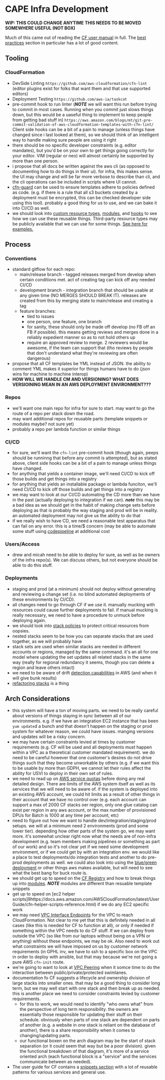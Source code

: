 # CAPE Infra Development

**WIP: THIS COULD CHANGE ANYTIME**
**THIS NEEDS TO BE MOVED SOMEWHERE USEFUL (NOT BOX)**


Much of this came out of reading the 
[CF user manual](https://docs.aws.amazon.com/AWSCloudFormation/latest/UserGuide)
in full. The [best practices](https://docs.aws.amazon.com/AWSCloudFormation/latest/UserGuide/best-practices.html)
section in particular has a lot of good content.

## Tooling

### CloudFormation
* DevSide Linting `https://github.com/aws-cloudformation/cfn-lint` (editor 
  plugins exist for folks that want them and that use supported editors)
* Deployment Testing `https://github.com/aws-ia/taskcat`
* pre-commit hook to run linter (***NOTE*** we will want this run before trying 
  to commit in most cases. Running when you commit just slows things down, but 
  this would be a uaseful thing to implement to keep people from getting bad 
  stuff in) `https://aws.amazon.com/blogs/mt/git-pre-commit-validation-of-aws-cloudformation-templates-with-cfn-lint/`
  Client side hooks can be a bit of a pain to manage (unless things have changed 
  since i last looked at them), so we should think of an intelligent way to 
  handle making sure people are using it right
* there should be no specific developer constraints (e.g. editor mandates), but
  you'd be on your own to get things going correctly for your editor. VIM 
  (regular or neo) will almost certainly be supported by more than one person.
* i propose that all docs be written against the aws cli (as opposed to 
  documenting how to do things in their ui). for infra, this makes sense. the 
  UI may change and will be far more verbose to describe than cli, and the cli
  operations can be included in scripts where UI cannot.
* [cfn-guard](https://github.com/aws-cloudformation/cloudformation-guard) can
  be used to ensure templates adhere to policies defined as code. (e.g. if there
  is a rule that all s3 buckets created by a deployment must be encrypted, this
  can be checked developer side using this tool). probably a good thing for us 
  to use, and we can bake it into CI/CD as well.
* we should look into [custom resource types](https://docs.aws.amazon.com/cloudformation-cli/latest/userguide/resource-types.html),
  [modules](https://docs.aws.amazon.com/cloudformation-cli/latest/userguide/modules.html), 
  and [hooks](https://docs.aws.amazon.com/cloudformation-cli/latest/userguide/hooks.html)
  to see how we can use these reusable things. Third-party resource types may be 
  publicly available that we can use for some things. [See here for examples.](https://aws.amazon.com/blogs/aws/introducing-a-public-registry-for-aws-cloudformation/)



## Process

### Conventions
* standard gitflow for each repo:
  * main/release branch - tagged releases merged from develop when certain 
    conditions met. act of creating tag can kick off any needed CI/CD
  * development branch - integration branch that should be usable at any given 
    time (NO MERGES SHOULD BREAK IT). releases are created from this by merging 
    state to main/release and creating a tag
  * feature branches:
    * tied to issues
    * one person, one feature, one branch
    * for sanity, these should only be made off develop (no FB off an FB if 
      possible). this means getting reviews and merges done in a reliably 
      expedient manner so as to not hold others up
    * require an approved review to merge. 2 reviewers would be awesome, if the 
      team can support that (tho reviews by people that don't understand what 
      they're reviewing are often dangerous)
* propose that all CF templates be YML instead of JSON. the ability to comment 
  YML makes it superior for things humans have to do (json wins for machine to 
  machine interop)
* **HOW WILL WE HANDLE CM AND VERSIONING? WHAT DOES VERSIOINING MEAN IN AN AWS DEPLOYMENT ENVIRONMENT???**

### Repos
* we'll want one main repo for infra for sure to start. may want to go the route
  of a repo per stack down the road.
* may want additional repos for reusable parts (template snippets or modules 
  maybe? not sure yet)
* probably a repo per lambda function or similar things

### CI/CD
* for sure, we'll want the `cfn-lint` pre-commit hook (though again, peeps 
  should be runninng that before any commit is attempted), but as stated above, 
  client side hooks can be a bit of a pain to manage unless things have changed.
* for anything that yields a container image, we'll need CI/CD to kick off those 
  builds and get things into a registry
* for anything that yields an installable package or lambda funciton, we'll need 
  CI/CD to kick off  those builds and get things into a registry
* we may want to look at our CI/CD automating the CD more than we have in the 
  past (actually deploying to integration if we can). ***note*** this may be
  a bad idea as we should get in the habit of making change sets before 
  deploying as that is probably the way staging and prod will be in reality. an
  automated deployment may not give us the ability to do that
* if we really wish to have CD, we need a reasonable test apparatus that can 
  fail on any error. this is a time/$ concern (may be able to automate some 
  stuff using [codepipeline](https://docs.aws.amazon.com/codepipeline/latest/userguide/welcome.html) 
  at additional cost 

### Users/Access
* drew and micah need to be able to deploy for sure, as well as be owners of the 
  infra repo(s). We can discuss others, but not everyone should be able to do 
  this stuff.

### Deployments
* staging and prod (at a minimum) should not deploy without generating and 
  reviewing a change set (i.e. no blind automated deployments of these 
  environments by CI/CD). 
* all changes need to go through CF if we use it. manually mucking with 
  resources could cause further deployments to fail. if manual mucking is really 
  necessary, we need to have a procedure to unmuck before deploying again.
* we should look into [stack policies](https://docs.aws.amazon.com/AWSCloudFormation/latest/UserGuide/protect-stack-resources.html)
  to protect critical resources from oopsies.
* nested stacks seem to be how you can separate stacks that are used together, 
  as we will probably have
* stack sets are used when similar stacks are needed in different accounts or 
  regions, managed by the same command. it's an all for one model where updating
  the set updates all related stacks in the same way (really for regional 
  redundancy it seems, though you can delete a region and leave others intact)
* we need to be aware of drift [detection capabilities](https://docs.aws.amazon.com/AWSCloudFormation/latest/UserGuide/using-cfn-stack-drift.html) 
  in AWS (and when it will give bunk results)
* [refactoring stacks](https://docs.aws.amazon.com/AWSCloudFormation/latest/UserGuide/refactor-stacks.html)
  is a thing


## Arch Considerations
* this system will have a ton of moving parts. we need to be really careful 
  about versions of things staying in sync between all of our environments. e.g.
  if we have an integration EC2 instance that has been `yum update`d a bunch
  and that doesn't happen on the staging or prod system for whatever reason, we 
  could have issues. manging versions and updates will be a risky concern.
* we may have certain constraints levied at times by customer requirements (e.g.
  CF will be used and all deployments must happen within a VPC as a theoretical 
  customer mandated requirement). we do need to be careful however that one 
  customer's desires do not drive things such that they become unworkable by 
  others (e.g. if we want this to be usable by more than GDPH, we cannot let 
  their rules affect the ability for USVI to deploy in their own set of rules.
* we need to read up on [AWS service quotas](https://docs.aws.amazon.com/general/latest/gr/aws_service_limits.html)
  before doing any real detailed design. There are limits of the AWS system 
  itself as well as its services that we will need to be aware of. if the system 
  is deployed into an existing AWS account, we could hit limits as a result of 
  other things in their account that we have no control over (e.g. 
  each account can support a max of 2000 CF stacks oer region, only one glue 
  catalog can exist per region in any aws account, or the max number of 
  provisioned DPUs for Batch is 1000 at any time per account, etc)
* need to figure out how we want to handle dev/integration/staging/prod setups.
  we will at a minimum need 2 environments (prod and some lower tier). 
  depending how other parts of the system go, we may want more. it's somewhat 
  unclear right now what the needs are of non-infra development (e.g. team 
  members making pipelines or something as part of our work) and so it's not 
  clear yet if we need some development environment, or if we could get by with 
  an integration env. we would like a place to test deployments/do integration 
  tests and another to do pre-prod deployments as well. we could also look into 
  using the [blue/green deployment](https://docs.aws.amazon.com/whitepapers/latest/overview-deployment-options/bluegreen-deployments.html)
  or other things aws makes available, but will need to see what the best bang 
  for buck route is.
* we should get up to speed on the [CF Registry](https://docs.aws.amazon.com/AWSCloudFormation/latest/UserGuide/registry.html)
  and how to break things up into [modules](https://docs.aws.amazon.com/AWSCloudFormation/latest/UserGuide/modules.html).
  ***NOTE*** modules are different than resuable template snippets
* get up to speed on [ec2 helper scripts]9https://docs.aws.amazon.com/AWSCloudFormation/latest/UserGuide/cfn-helper-scripts-reference.html)
  if we do any EC2 specific work
* we may need [VPC Interface Endpoints](https://docs.aws.amazon.com/AWSCloudFormation/latest/UserGuide/vpc-interface-endpoints.html)
  for the VPC to reach CloudFormation. Not clear to me yet that this is 
  definitely needed in all cases (like this is needed for CF to function at 
  all), or only if needed if something within the VPC needs to do CF stuff. If 
  we can deploy from outside the VPC (so like from our laptops without being on 
  a VPN or anything) without these endpoints, we may be ok. Also need to work 
  out what constraints we will have imposed on us by customer network 
  requirements (in GPHL inv, we have to ssh to a specific box on the VPC in 
  order to deploy with ansible, but that may because we're not going a pure AWS 
  `cfn-init` route.
* we're going to want to look at [VPC Peering](https://docs.aws.amazon.com/vpc/latest/peering/what-is-vpc-peering.html)
  when it somce time to do the interaction between public/private/protected 
  swimlanes.
* documentation fo CF suggests a lifecycle and ownership division of large 
  stacks into smaller ones. that may be a good thing to consider long term, but 
  we may well start with one stack and then break up as needed. this is another 
  place we need to consider constraints levied by customer requirements.
  * for this to work, we would need to identify "who owns what" from the 
    perspective of long term responsibility. the owners are essentially those 
    responsible for updating their stuff on their schedule. obviously when parts
    of one stack are dependent on parts of another (e.g. a website in one stack
    is reliant on the database of another), there is a share responsibility when
    it comes to changing/updating parts.
  * our functional boxen on the arch diagram may be the start of stack 
    separation (or it could seem that way but be a poor division). given the 
    functional breakdown of that diagram, it's more of a service oriented arch 
    (each functional block is a "service" and the services communicate between 
    as needed).
* The user guide for CF contains a [snippets section](https://docs.aws.amazon.com/AWSCloudFormation/latest/UserGuide/CHAP_TemplateQuickRef.html)
  with a lot of reusable patterns for various services and general use.

